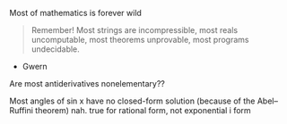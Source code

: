 Most of mathematics is forever wild

> Remember! Most strings are incompressible, most reals uncomputable, most theorems unprovable, most programs undecidable.

- Gwern


Are most antiderivatives nonelementary??

Most angles of sin x have no closed-form solution (because of the Abel–Ruffini theorem)
	nah. true for rational form, not exponential i form

